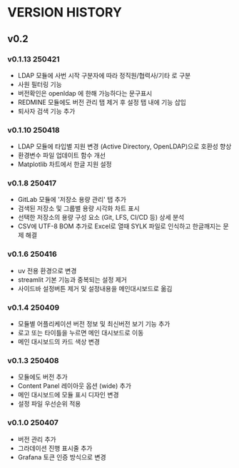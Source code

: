 # VERSION HISTORY

## v0.2

### v0.1.13 250421

- LDAP 모듈에 사번 시작 구분자에 따라 정직원/협력사/기타 로 구분
- 사원 필터링 기능
- 버전확인은 openldap 에 한해 가능하다는 문구표시
- REDMINE 모듈에도 버전 관리 탭 제거 후 설정 탭 내에 기능 삽입
- 퇴사자 검색 기능 추가

### v0.1.10 250418

- LDAP 모듈에 타입별 지원 변경 (Active Directory, OpenLDAP)으로 호환성 향상
- 환경변수 파일 업데이트 함수 개선
- Matplotlib 차트에서 한글 지원 설정

### v0.1.8 250417

- GitLab 모듈에 '저장소 용량 관리' 탭 추가
- 검색된 저장소 및 그룹별 용량 시각화 차트 표시
- 선택한 저장소의 용량 구성 요소 (Git, LFS, CI/CD 등) 상세 분석
- CSV에 UTF-8 BOM 추가로 Excel로 열때 SYLK 파일로 인식하고 한글깨지는 문제 해결

### v0.1.6 250416

- uv 전용 환경으로 변경
- streamlit 기본 기능과 중복되는 설정 제거
- 사이드바 설정버튼 제거 및 설정내용을 메인대시보드로 옮김

### v0.1.4 250409

- 모듈별 어플리케이션 버전 정보 및 최신버전 보기 기능 추가
- 로고 또는 타이틀을 누르면 메인 대시보드로 이동
- 메인 대시보드의 카드 색상 변경

### v0.1.3 250408

- 모듈에도 버전 추가
- Content Panel 레이아웃 옵션 (wide) 추가
- 메인 대시보드에 모듈 표시 디자인 변경
- 설정 파일 우선순위 적용

### v0.1.0 250407

- 버전 관리 추가
- 그라데이션 진행 표시줄 추가
- Grafana 토큰 인증 방식으로 변경
